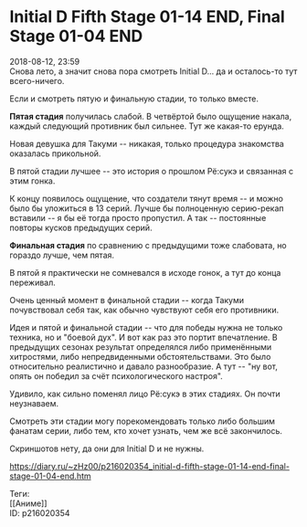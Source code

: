 Initial D Fifth Stage 01-14 END, Final Stage 01-04 END
=======================================================

   
 2018-08-12, 23:59   
  Снова лето, а значит снова пора смотреть Initial D... да и осталось-то тут всего-ничего.   
   
 Если и смотреть пятую и финальную стадии, то только вместе.   
   
  **Пятая стадия**  получилась слабой. В четвёртой было ощущение накала, каждый следующий противник был сильнее. Тут же какая-то ерунда.   
   
 Новая девушка для Такуми -- никакая, только процедура знакомства оказалась прикольной.   
   
 В пятой стадии лучшее -- это история о прошлом Рё:сукэ и связанная с этим гонка.   
   
 К концу появилось ощущение, что создатели тянут время -- и можно было бы уложиться в 13 серий. Лучше бы полноценную серию-рекап вставили -- я бы её тогда просто пропустил. А так -- постоянные повторы кусков предыдущих серий.   
   
  **Финальная стадия**  по сравнению с предыдущими тоже слабовата, но гораздо лучше, чем пятая.   
   
 В пятой я практически не сомневался в исходе гонок, а тут до конца переживал.   
   
 Очень ценный момент в финальной стадии -- когда Такуми почувствовал себя так, как обычно чувствуют себя его противники.   
   
 Идея и пятой и финальной стадии -- что для победы нужна не только техника, но и "боевой дух". И вот как раз это портит впечатление. В предыдущих сезонах результат определялся либо применёнными хитростями, либо непредвиденными обстоятельствами. Это было относительно реалистично и давало разнообразие. А тут -- "ну вот, опять он победил за счёт психологического настроя".   
   
 Удивило, как сильно поменял лицо Рё:сукэ в этих стадиях. Он почти неузнаваем.   
   
 Смотреть эти стадии могу порекомендовать только либо большим фанатам серии, либо тем, кто хочет узнать, чем же всё закончилось.   
   
 Скриншотов нету, да они для Initial D и не нужны.   
    
 <https://diary.ru/~zHz00/p216020354_initial-d-fifth-stage-01-14-end-final-stage-01-04-end.htm>   
   
 Теги:   
 [[Аниме]]   
 ID: p216020354